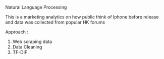 Natural Language Processing

This is a marketing analytics on how public think of Iphone before release and
data was collected from popular HK forums


Approach :

1. Web scraping data 
2. Data Cleaning
3. TF-DIF
